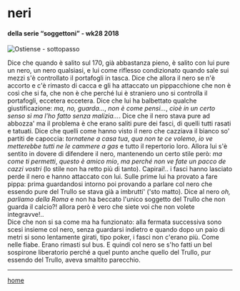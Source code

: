 # neri

#### della serie “soggettoni” - wk28 2018  
![](https://drive.google.com/uc?id=1ln3EgEMAb-LbCVkUItF3YEn_SVt-xZx6 "Ostiense - sottopasso")   
<!--- /interarete079.png  --->  

Dice che quando è salito sul 170, già abbastanza pieno, è salito con lui pure un nero, un nero qualsiasi, e lui come riflesso condizionato quando sale sui mezzi s'è controllato il portafogli in tasca. Dice che allora il nero se n'è accorto e c'è rimasto di cacca e gli ha attaccato un pippacchione che non è così che si fa, che non è che perché lui è straniero uno si controlla il portafogli, eccetera eccetera. Dice che lui ha balbettato qualche giustificazione: *ma, no, guarda...*, *non è come pensi...*, *cioè in un certo senso sì ma l'ho fatto senza malizia...*. Dice che il nero stava pure ad abbozza' ma il problema è che erano saliti pure dei fasci, di quelli tutti rasati e tatuati. Dice che quelli come hanno visto il nero che cazziava il bianco so' partiti de capoccia: *tornatene a casa tua*, *qua non te ce volemo*, *io ve metterebbe tutti ne le cammere a gas* e tutto il repertorio loro. Allora lui s'è sentito in dovere di difendere il nero, mantenendo un certo stile però: *ma come ti permetti*, *questo è amico mio*, *ma perché non ve fate un pacco de cazzi vostri* (lo stile non ha retto più di tanto). Capirai!.. i fasci hanno lasciato perde il nero e hanno attaccato con lui. Sulle prime lui ha provato a fare pippa: prima guardandosi intorno poi provando a parlare col nero che essendo pure del Trullo se stava già a imbrutti' ('sto matto). Dice al nero *oh, parliamo della Roma* e non ha beccato l'unico soggetto del Trullo che non guarda il calcio?! allora però è vero che  siete voi che non volete integravve!..  
Dice che non si sa come ma ha funzionato: alla fermata successiva sono scesi insieme col nero, senza guardarsi indietro e quando dopo un paio di metri si sono lentamente girati, tipo poker, i fasci non c'erano più. Come nelle fiabe. Erano rimasti sul bus. E quindi col nero se s'ho fatti un bel sospirone liberatorio perché a quel punto anche quello del Trullo, pur essendo del Trullo, aveva smaltito parecchio.  

---  
[home](/interarete.md)
